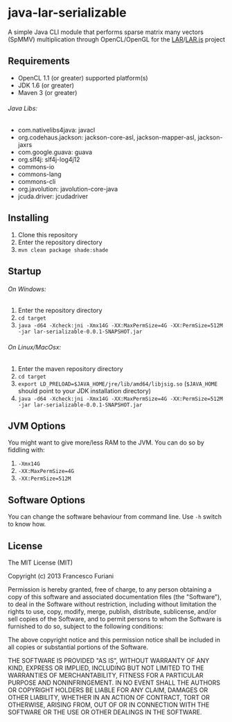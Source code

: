 java-lar-serializable
=====================

A simple Java CLI module that performs sparse matrix many vectors (SpMMV) multiplication through OpenCL/OpenGL for the [LAR](https://github.com/cvdlab/larpy)/[LAR.js](https://github.com/cvdlab/lar-demo) project

## Requirements

* OpenCL 1.1 (or greater) supported platform(s)
* JDK 1.6 (or greater)
* Maven 3 (or greater)

###### Java Libs:

* com.nativelibs4java: javacl
* org.codehaus.jackson: jackson-core-asl, jackson-mapper-asl, jackson-jaxrs
* com.google.guava: guava
* org.slf4j: slf4j-log4j12
* commons-io
* commons-lang
* commons-cli
* org.javolution: javolution-core-java
* jcuda.driver: jcudadriver

## Installing

1. Clone this repository
2. Enter the repository directory
3. `mvn clean package shade:shade`

## Startup

###### On Windows:
1. Enter the repository directory
2. `cd target`
3. `java -d64 -Xcheck:jni -Xmx14G -XX:MaxPermSize=4G -XX:PermSize=512M -jar lar-serializable-0.0.1-SNAPSHOT.jar`

###### On Linux/MacOsx:
1. Enter the maven repository directory
2. `cd target`
3. `export LD_PRELOAD=$JAVA_HOME/jre/lib/amd64/libjsig.so` (`$JAVA_HOME` should point to your JDK installation directory)
4. `java -d64 -Xcheck:jni -Xmx14G -XX:MaxPermSize=4G -XX:PermSize=512M -jar lar-serializable-0.0.1-SNAPSHOT.jar`

## JVM Options

You might want to give more/less RAM to the JVM. You can do so by fiddling with:
1. `-Xmx14G`
2. `-XX:MaxPermSize=4G`
3. `-XX:PermSize=512M`

## Software Options

You can change the software behaviour from command line. Use `-h` switch to know how.

## License

The MIT License (MIT)

Copyright (c) 2013 Francesco Furiani

Permission is hereby granted, free of charge, to any person obtaining a copy of
this software and associated documentation files (the "Software"), to deal in
the Software without restriction, including without limitation the rights to
use, copy, modify, merge, publish, distribute, sublicense, and/or sell copies of
the Software, and to permit persons to whom the Software is furnished to do so,
subject to the following conditions:

The above copyright notice and this permission notice shall be included in all
copies or substantial portions of the Software.

THE SOFTWARE IS PROVIDED "AS IS", WITHOUT WARRANTY OF ANY KIND, EXPRESS OR
IMPLIED, INCLUDING BUT NOT LIMITED TO THE WARRANTIES OF MERCHANTABILITY, FITNESS
FOR A PARTICULAR PURPOSE AND NONINFRINGEMENT. IN NO EVENT SHALL THE AUTHORS OR
COPYRIGHT HOLDERS BE LIABLE FOR ANY CLAIM, DAMAGES OR OTHER LIABILITY, WHETHER
IN AN ACTION OF CONTRACT, TORT OR OTHERWISE, ARISING FROM, OUT OF OR IN
CONNECTION WITH THE SOFTWARE OR THE USE OR OTHER DEALINGS IN THE SOFTWARE.